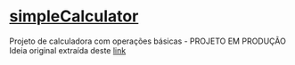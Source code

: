 # [simpleCalculator](https://rmelojefferson.github.io/jsChallenges/simpleCalculator/index.html/)
Projeto de calculadora com operações básicas - PROJETO EM PRODUÇÃO
Ideia original extraída deste [link](https://rmelojefferson.github.io/jsChallenges/simpleCalculator/)
